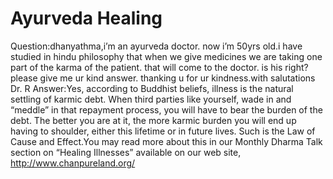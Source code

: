 # Ayurveda Healing

Question:dhanyathma,i’m an ayurveda doctor. now i’m 50yrs old.i have studied in hindu philosophy that when we give medicines we are taking one part of the karma of the patient. that will come to the doctor. is his right?please give me ur kind answer. thanking u for ur kindness.with salutations​Dr. R      Answer:Yes, according to Buddhist beliefs, illness is the natural settling of karmic debt. When third parties like yourself, wade in and “meddle” in that repayment process, you will have to bear the burden of the debt. The better you are at it, the more karmic burden you will end up having to shoulder, either this lifetime or in future lives. Such is the Law of Cause and Effect.​You may read more about this in our Monthly Dharma Talk section on “Healing Illnesses” available on our web site, http://www.chanpureland.org/
